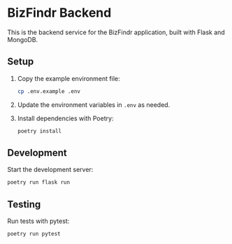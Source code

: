 # BizFindr Backend

This is the backend service for the BizFindr application, built with Flask and MongoDB.

## Setup

1. Copy the example environment file:
   ```bash
   cp .env.example .env
   ```

2. Update the environment variables in `.env` as needed.

3. Install dependencies with Poetry:
   ```bash
   poetry install
   ```

## Development

Start the development server:
```bash
poetry run flask run
```

## Testing

Run tests with pytest:
```bash
poetry run pytest
```
